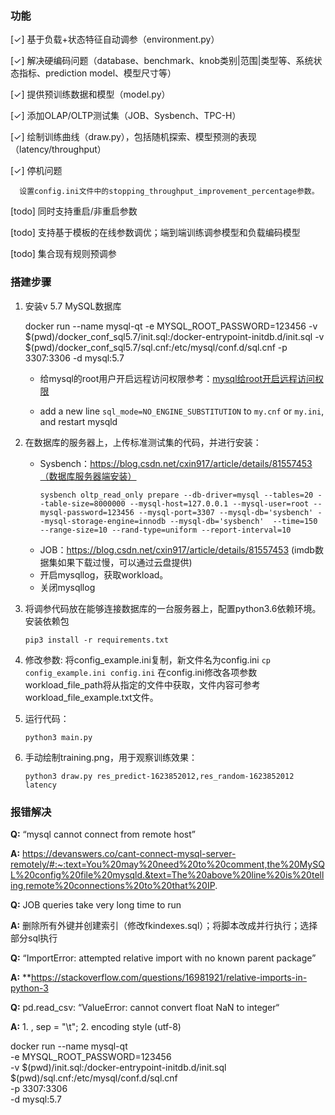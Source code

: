 ### 功能

[✓] 基于负载+状态特征自动调参（environment.py）

[✓] 解决硬编码问题（database、benchmark、knob类别|范围|类型等、系统状态指标、prediction model、模型尺寸等）

[✓] 提供预训练数据和模型（model.py）

[✓] 添加OLAP/OLTP测试集（JOB、Sysbench、TPC-H）

[✓] 绘制训练曲线（draw.py），包括随机探索、模型预测的表现（latency/throughput）

[✓] 停机问题
   
      设置config.ini文件中的stopping_throughput_improvement_percentage参数。

[todo] 同时支持重启/非重启参数

[todo] 支持基于模板的在线参数调优；端到端训练调参模型和负载编码模型

[todo] 集合现有规则预调参


### 搭建步骤

1. 安装v 5.7 MySQL数据库

   docker run --name mysql-qt -e MYSQL_ROOT_PASSWORD=123456 -v $(pwd)/docker_conf_sql5.7/init.sql:/docker-entrypoint-initdb.d/init.sql -v $(pwd)/docker_conf_sql5.7/sql.cnf:/etc/mysql/conf.d/sql.cnf -p 3307:3306 -d mysql:5.7

   * 给mysql的root用户开启远程访问权限参考：[mysql给root开启远程访问权限](https://www.cnblogs.com/goxcheer/p/8797377.html)

   * add a new line `sql_mode=NO_ENGINE_SUBSTITUTION` to `my.cnf` or `my.ini`, and restart mysqld

2. 在数据库的服务器上，上传标准测试集的代码，并进行安装：
   * Sysbench：https://blog.csdn.net/cxin917/article/details/81557453（数据库服务器端安装）
     ```
     sysbench oltp_read_only prepare --db-driver=mysql --tables=20 --table-size=8000000 --mysql-host=127.0.0.1 --mysql-user=root --mysql-password=123456 --mysql-port=3307 --mysql-db='sysbench' --mysql-storage-engine=innodb --mysql-db='sysbench'  --time=150  --range-size=10 --rand-type=uniform --report-interval=10

     ```
   * JOB：https://blog.csdn.net/cxin917/article/details/81557453 (imdb数据集如果下载过慢，可以通过云盘提供)
   * 开启mysqllog，获取workload。
   * 关闭mysqllog
3. 将调参代码放在能够连接数据库的一台服务器上，配置python3.6依赖环境。安装依赖包
   ```
   pip3 install -r requirements.txt
   ```
4. 修改参数:
   将config_example.ini复制，新文件名为config.ini
   `
      cp config_example.ini config.ini
   `
   在config.ini修改各项参数
   workload_file_path将从指定的文件中获取，文件内容可参考workload_file_example.txt文件。

5. 运行代码：

   ```
   python3 main.py
   ```

6. 手动绘制training.png，用于观察训练效果：
   
   ```
   python3 draw.py res_predict-1623852012,res_random-1623852012 latency
   ```


### 报错解决

**Q:** “mysql cannot connect from remote host”

**A:** https://devanswers.co/cant-connect-mysql-server-remotely/#:~:text=You%20may%20need%20to%20comment,the%20MySQL%20config%20file%20mysqld.&text=The%20above%20line%20is%20telling,remote%20connections%20to%20that%20IP.

**Q:** JOB queries take very long time to run

**A:** 删除所有外键并创建索引（修改fkindexes.sql）；将脚本改成并行执行；选择部分sql执行

**Q:** “ImportError: attempted relative import with no known parent package”

**A:** **https://stackoverflow.com/questions/16981921/relative-imports-in-python-3

**Q:** pd.read_csv: “ValueError: cannot convert float NaN to integer“

**A:** 1. , sep = "\t"; 2. encoding style (utf-8)


docker run --name mysql-qt \
  -e MYSQL_ROOT_PASSWORD=123456 \
  -v $(pwd)/init.sql:/docker-entrypoint-initdb.d/init.sql $(pwd)/sql.cnf:/etc/mysql/conf.d/sql.cnf \
  -p 3307:3306 \
  -d mysql:5.7




